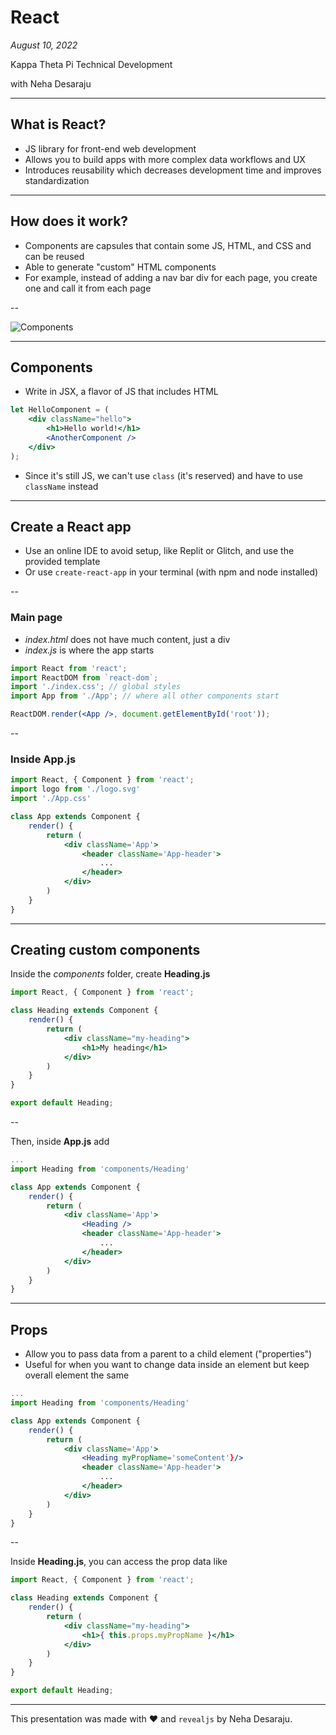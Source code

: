 # React

*August 10, 2022*

Kappa Theta Pi Technical Development

with Neha Desaraju

---

## What is React?

* JS library for front-end web development
* Allows you to build apps with more complex data workflows and UX
* Introduces reusability which decreases development time and improves standardization

---

## How does it work?

* Components are capsules that contain some JS, HTML, and CSS and can be reused
* Able to generate "custom" HTML components <!-- .element: class="fragment" -->
* For example, instead of adding a nav bar div for each page, you create one and call it from each page <!-- .element: class="fragment" -->

--

![Components](https://replit.com/cdn-cgi/image/quality=80,metadata=copyright,format=auto/https://storage.googleapis.com/replit/images/1561252846504_5e3cc11a92f83c5fe98fe1b11797d4e1.png)

---

## Components

* Write in JSX, a flavor of JS that includes HTML
```jsx [|2]
let HelloComponent = (
    <div className="hello">
        <h1>Hello world!</h1>
        <AnotherComponent />
	</div>
);
```
* Since it's still JS, we can't use `class` (it's reserved) and have to use `className` instead

---

## Create a React app

* Use an online IDE to avoid setup, like Replit or Glitch, and use the provided template
* Or use `create-react-app` in your terminal (with npm and node installed)

--

### Main page

* *index.html* does not have much content, just a div
* *index.js* is where the app starts

```jsx [1-2|4,6]
import React from 'react';
import ReactDOM from `react-dom`;
import './index.css'; // global styles
import App from './App'; // where all other components start

ReactDOM.render(<App />, document.getElementById('root'));
```

--

### Inside App.js

```jsx [|1|5-6,14-15|8-12]
import React, { Component } from 'react';
import logo from './logo.svg'
import './App.css'

class App extends Component {
    render() {
        return (
            <div className='App'>
                <header className='App-header'>
                    ...
                </header>
            </div>
        )
    }
}
```

---

## Creating custom components

Inside the *components* folder, create **Heading.js**

```jsx [|13]
import React, { Component } from 'react';

class Heading extends Component {
    render() {
        return (
            <div className="my-heading">
                <h1>My heading</h1>
            </div>
        )
    }
}

export default Heading;
```

--

Then, inside **App.js** add

```jsx
...
import Heading from 'components/Heading'

class App extends Component {
    render() {
        return (
            <div className='App'>
                <Heading />
                <header className='App-header'>
                    ...
                </header>
            </div>
        )
    }
}
```

---

## Props

* Allow you to pass data from a parent to a child element ("properties")
* Useful for when you want to change data inside an element but keep overall element the same

```jsx [8]
...
import Heading from 'components/Heading'

class App extends Component {
    render() {
        return (
            <div className='App'>
                <Heading myPropName='someContent'}/>
                <header className='App-header'>
                    ...
                </header>
            </div>
        )
    }
}
```

--

Inside **Heading.js**, you can access the prop data like

```jsx [7]
import React, { Component } from 'react';

class Heading extends Component {
    render() {
        return (
            <div className="my-heading">
                <h1>{ this.props.myPropName }</h1>
            </div>
        )
    }
}

export default Heading;
```

---

This presentation was made with ❤️ and `revealjs` by Neha Desaraju.
